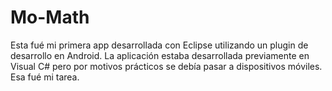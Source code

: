 # Mo-Math
Esta fué mi primera app desarrollada con Eclipse utilizando un plugin de desarrollo en Android.
La aplicación estaba desarrollada previamente en Visual C# pero por motivos prácticos se debía
pasar a dispositivos móviles.
Esa fué mi tarea.
